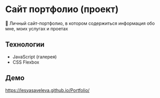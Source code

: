 # Сайт портфолио (проект)

👤 Личный сайт-портфолио, в котором содержиться информация обо мне, моих услугах и проетах

## Технологии  
- JavaScript (галерея)  
- CSS Flexbox  

## Демо  
https://lesyasaveleva.github.io/Portfolio/
